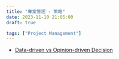 ```yaml
---
title: "專案管理 - 策略"
date: 2023-11-10 21:05:00
draft: true

tags: ["Project Management"]
---
```


- [Data-driven vs Opinion-driven Decision](https://fadhilnoer.medium.com/data-driven-vs-opinion-driven-decision-ad8f4e07ba5f)